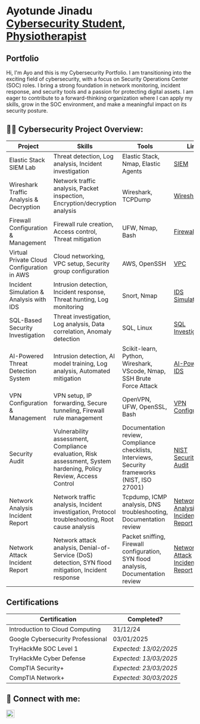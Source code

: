 <h1>Ayotunde Jinadu <br/><a href="(https://www.linkedin.com/in/ayotunde-jinadu-4285a4191/)">Cybersecurity Student</a>, <a href="https://www.linkedin.com/in/ayotunde-jinadu-4285a4191/">Physiotherapist</a></h1>

<h2>Portfolio</h2>

Hi, I'm Ayo and this is my Cybersecurity Portfolio. I am transitioning into the exciting field of cybersecurity, with a focus on Security Operations Center (SOC) roles. I bring a strong foundation in network monitoring, incident response, and security tools and a passion for protecting digital assets. I am eager to contribute to a forward-thinking organization where I can apply my skills, grow in the SOC environment, and make a meaningful impact on its security posture.

<h2>👨‍💻 Cybersecurity Project Overview:</h2>

|     Project     |                 Skills                |     Tools       |      Link       |
| --------------- | ------------------------------------- | --------------- | --------------- |
| Elastic Stack SIEM Lab | Threat detection, Log analysis, Incident investigation  | Elastic Stack, Nmap, Elastic Agents|  <a href="https://github.com/Ayotunde-Jinadu/Elastic-SIEM-Lab">SIEM</a>   |
| Wireshark Traffic Analysis & Decryption               |   Network traffic analysis, Packet inspection, Encryption/decryption analysis                                    |          Wireshark, TCPDump       |  <a href="https://github.com/Ayotunde-Jinadu/Network-Analysis-and-Decryption-Logging-Tool">Wireshark</a>               |
| Firewall Configuration & Management                |  Firewall rule creation, Access control, Threat mitigation                                     |  UFW, Nmap, Bash               | <a href="https://github.com/Ayotunde-Jinadu/Firewall-Configuration-and-Management">Firewall</a>                |
| Virtual Private Cloud Configuration in AWS | Cloud networking, VPC setup, Security group configuration                           | AWS, OpenSSH                                      |   <a href="https://github.com/Ayotunde-Jinadu/Virtual-Private-Cloud-Configuration">VPC</a>              |                 |
| Incident Simulation & Analysis with IDS | Intrusion detection, Incident response, Threat hunting, Log monitoring | Snort, Nmap | <a href="https://github.com/Ayotunde-Jinadu/Incident-Simulation-Analysis-with-IDS">IDS Simulation</a> |
| SQL-Based Security Investigation | Threat investigation, Log analysis, Data correlation, Anomaly detection | SQL, Linux | <a href="https://github.com/Ayotunde-Jinadu/SQL-Based-Security-Investigation">SQL Investigation</a> |
| AI-Powered Threat Detection System | Intrusion detection, AI model training, Log analysis, Automated mitigation | Scikit-learn, Python, Wireshark, VScode, Nmap, SSH Brute Force Attack | <a href="https://github.com/Ayotunde-Jinadu/Incident-Simulation-Analysis-with-IDS">AI-Powered IDS</a> |
| VPN Configuration & Management | VPN setup, IP forwarding, Secure tunneling, Firewall rule management | OpenVPN, UFW, OpenSSL, Bash | <a href="https://github.com/Ayotunde-Jinadu/Incident-Simulation-Analysis-with-IDS">VPN Configuration</a> |
| Security Audit | Vulnerability assessment, Compliance evaluation, Risk assessment, System hardening, Policy Review, Access Control | Documentation review, Compliance checklists, Interviews, Security frameworks (NIST, ISO 27001) | <a href="https://github.com/Ayotunde-Jinadu/Incident-Simulation-Analysis-with-IDS">NIST Security Audit</a>  | 
| Network Analysis Incident Report | Network traffic analysis, Incident investigation, Protocol troubleshooting, Root cause analysis | Tcpdump, ICMP analysis, DNS troubleshooting, Documentation review | <a href="https://github.com/Ayotunde-Jinadu/Network-Analysis-Incident-Report">Network Analysis Incident Report</a> |
| Network Attack Incident Report | Network attack analysis, Denial-of-Service (DoS) detection, SYN flood mitigation, Incident response | Packet sniffing, Firewall configuration, SYN flood analysis, Documentation review | <a href="https://github.com/Ayotunde-Jinadu/Incident-Simulation-Analysis-with-IDS">Network Attack Incident Report</a> |

<h2>Certifications</h2>

|     Certification     |               Completed?               |  
| --------------------  | -------------------------------------- |
| Introduction to Cloud Computing | 31/12/24 |
| Google Cybersecurity Professional | 03/01/2025 | |
| TryHackMe SOC Level 1 | *Expected: 13/02/2025* | |
| TryHackMe Cyber Defense | *Expected: 13/03/2025* | |
| CompTIA Security+ | *Expected: 23/03/2025* | |
| CompTIA Network+ | *Expected: 30/03/2025* | |


<h2> 🤳 Connect with me:</h2>

[<img align="left" alt="AyotundeJinadu | LinkedIn" width="22px" src="https://cdn.jsdelivr.net/npm/simple-icons@v3/icons/linkedin.svg" />][linkedin]


[linkedin]: https://www.linkedin.com/in/ayotunde-jinadu-4285a4191/

<!--
**ayotunde-jinadu/ayotunde-jinadu** is a ✨ _special_ ✨ repository because its `README.md` (this file) appears on your GitHub profile.

Here are some ideas to get you started:

- 🔭 I’m currently working on ...
- 🌱 I’m currently learning ...
- 👯 I’m looking to collaborate on ...
- 🤔 I’m looking for help with ...
- 💬 Ask me about ...
- 📫 How to reach me: ...
- 😄 Pronouns: ...
- ⚡ Fun fact: ...
-->
